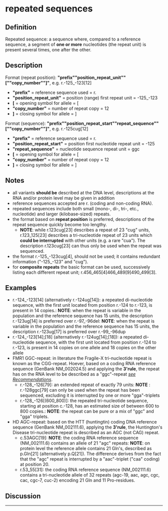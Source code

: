 # repeated sequences

## Definition

Repeated sequence: a sequence where, compared to a reference sequence, a segment of <b>one or more</b> nucleotides (the repeat unit) is present several times, one after the other.

## Description

Format (repeat position):   **"prefix""position_repeat_unit""[""copy_number""]"**,  e.g. r.-125_-123[12]

* **"prefix"**  =  reference sequence used  =  r.
* **"position_repeat_unit"**  =  position (range) first repeat unit  =  -125\_-123
* **[**  =  opening symbol for allele  =  [
* **"copy_number"**  =  number of repeat copy  =  12
* **]**  =  closing symbol for allele  =  ]

Format (sequence):   **"prefix""position_repeat_start""repeat_sequence""[""copy_number""]"**,  e.g. r.-125cug[12]

* **"prefix"**  =  reference sequence used  =  r.
* **"position_repeat_start"**  =  position first nucleotide repeat unit  =  -125
* **"repeat_sequence"**  =  nucleotide sequence repeat unit  =  ggc
* **[**  =  opening symbol for allele  =  [
* **"copy_number"**  =  number of repeat copy  =  12
* **]**  =  closing symbol for allele  =  ]

## Notes

* all variants **should be** described at the DNA level, descriptions at the RNA and/or protein level may be given in addition
* reference sequences accepted are r. (coding and non-coding RNA).
* repeated sequences include both small (mono-, di-, tri-, etc., nucleotide) and larger (kilobase-sized) repeats. 
* the format based on **repeat position** is preferred, descriptions of the repeat sequence quickly become too lengthy.
    * **NOTE**: while r.123cug[23] describes a repeat of 23 "cug" units, r.123\_125[23] describes a tri-nucleotide repeat of 23 units which **could be interrupted** with other units (e.g. a rare "cua"). The description r.123cug[23] can thus only be used when the repeat was sequenced.
* the format r.-125\_-123cug[4], should not be used; it contains redundant information ("-125\_-123" and "cug"). 
* for **composite repeats** the basic format can be used, successively listing each different repeat unit; r.456\_465[4]466\_489[9]490\_499[3].
## Examples

* r.-124\_-123[14] (alternatively r.-124ug[14]): a repeated di-nucleotide sequence, with the first unit located from position r.-124 to r.-123, is present in 14 copies.: **NOTE**: when the repeat is variable in the population and the reference sequence has 15 units, the description r.-123ug[14] is preferred over r.-97\_-96del: **NOTE**: when the repeat is variable in the population and the reference sequence has 15 units, the description r.-123ug[17] is preferred over r.-99\_-96dup
* r.-124\_-123[14];[18] (alternatively r.-124ug[14];[18]): a repeated di-nucleotide sequence, with the first unit located from position r.-124 to r.-123, is present in 14 copies on one allele and 18 copies on the other allele
* FMR1 GGC-repeat: in literature the Fragile-X tri-nucleotide repeat is known as the CGG-repeat. Hoever, based on a coding RNA reference sequence (GenBank NM\_002024.5) and applying the **3'rule**, the repeat has on the RNA level to be described as a "ggc"-repeat [_see Recommendations_](../../general/).
    * r.-128\_-126[79]: an extended repeat of exactly 79 units: **NOTE** : r.-128ggc[79] can only be used when the repeat has been sequenced, excluding it is interrupted by one or more "gga"-triplets
    * r.-128\_-126[(600\_800)]: the repeated tri-nucleotide sequence, starting at position c.-128, has an estimated size of between 600 to 800 copies.: **NOTE**: the repeat can be pure or a mix of "ggc" and "gga" triplets.
* HD AGC-repeat: based on the HTT (huntingtin) coding DNA reference sequence (GenBank NM\_002111.6), applying the **3'rule**, the Huntington's Disease tri-nucleotide repeat is described as an AGC (not CAG) repeat.
    * c.53AGC[19]: **NOTE**: the coding RNA reference sequence (NM\_002111.6) contains an allele of 21 "agc" repeats: **NOTE**: on protein level the reference allele contains 21 Gln's, described as p.Gln[21] (alternatively p.Q[21]). The difference derives from the fact that the "agc" repeat is interrupted by a "aac"-triplet ("caa" coding) at position 20.
    * r.53\_55[31]: the coding RNA reference sequence (NM\_002111.6) contains a tri-nucleotide allele of 32 repeats (agc-19, aac, agc, cgc, cac, cgc-7, cuc-2) encoding 21 Gln and 11 Pro-residues.
## Discussion
    
---